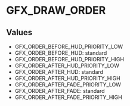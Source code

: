 # GFX_DRAW_ORDER

## Values
* GFX_ORDER_BEFORE_HUD_PRIORITY_LOW
* GFX_ORDER_BEFORE_HUD: standard
* GFX_ORDER_BEFORE_HUD_PRIORITY_HIGH
* GFX_ORDER_AFTER_HUD_PRIORITY_LOW
* GFX_ORDER_AFTER_HUD: standard
* GFX_ORDER_AFTER_HUD_PRIORITY_HIGH
* GFX_ORDER_AFTER_FADE_PRIORITY_LOW
* GFX_ORDER_AFTER_FADE: standard
* GFX_ORDER_AFTER_FADE_PRIORITY_HIGH